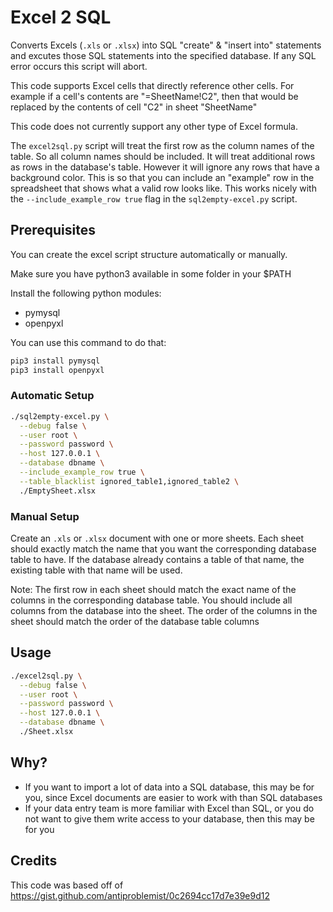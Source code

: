 # Excel 2 SQL

Converts Excels (`.xls` or `.xlsx`) into SQL "create" & "insert into" statements and excutes those SQL statements into the specified database. If any SQL error occurs this script will abort.

This code supports Excel cells that directly reference other cells. For example if a cell's contents are "=SheetName!C2", then that would be replaced by the contents of cell "C2" in sheet "SheetName"

This code does not currently support any other type of Excel formula.

The `excel2sql.py` script will treat the first row as the column names of the table. So all column names should be included. It will treat additional rows as rows in the database's table. However it will ignore any rows that have a background color. This is so that you can include an "example" row in the spreadsheet that shows what a valid row looks like. This works nicely with the `--include_example_row true` flag in the `sql2empty-excel.py` script.

## Prerequisites

You can create the excel script structure automatically or manually.

Make sure you have python3 available in some folder in your $PATH

Install the following python modules:

* pymysql
* openpyxl

You can use this command to do that:

```bash
pip3 install pymysql
pip3 install openpyxl
```

### Automatic Setup

```bash
./sql2empty-excel.py \
  --debug false \
  --user root \
  --password password \
  --host 127.0.0.1 \
  --database dbname \
  --include_example_row true \
  --table_blacklist ignored_table1,ignored_table2 \
  ./EmptySheet.xlsx
```

### Manual Setup

Create an `.xls` or `.xlsx` document with one or more sheets. Each sheet should exactly match the name that you want the corresponding database table to have. If the database already contains a table of that name, the existing table with that name will be used.

Note: The first row in each sheet should match the exact name of the columns in the corresponding database table. You should include all columns from the database into the sheet. The order of the columns in the sheet should match the order of the database table columns

## Usage

```bash
./excel2sql.py \
  --debug false \
  --user root \
  --password password \
  --host 127.0.0.1 \
  --database dbname \
  ./Sheet.xlsx
```

## Why?

* If you want to import a lot of data into a SQL database, this may be for you, since Excel documents are easier to work with than SQL databases
* If your data entry team is more familiar with Excel than SQL, or you do not want to give them write access to your database, then this may be for you

## Credits

This code was based off of https://gist.github.com/antiproblemist/0c2694cc17d7e39e9d12
